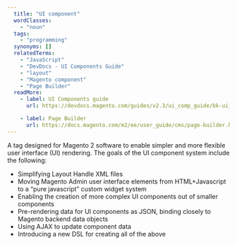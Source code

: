 ```yaml
---
  title: "UI component"
  wordClasses:
    - "noun"
  tags:
    - "programming"
  synonyms: []
  relatedTerms:
    - "JavaScript"
    - "DevDocs - UI Components Guide"
    - "layout"
    - "Magento component"
    - "Page Builder"
  readMore:
    - label: UI Components guide
      url: https://devdocs.magento.com/guides/v2.3/ui_comp_guide/bk-ui_comps.html

    - label: Page Builder
      url: https://docs.magento.com/m2/ee/user_guide/cms/page-builder.html
---
```

A tag designed for Magento 2 software to enable simpler and more flexible user interface (UI) rendering.
The goals of the UI component system include the following:

* Simplifying Layout Handle XML files
* Moving Magento Admin user interface elements from HTML+Javascript to a “pure javascript” custom widget system
* Enabling the creation of more complex UI components out of smaller components
* Pre-rendering data for UI components as JSON, binding closely to Magento backend data objects
* Using AJAX to update component data
* Introducing a new DSL for creating all of the above
